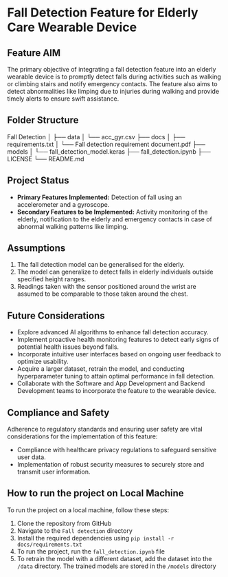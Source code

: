 # Fall Detection Feature for Elderly Care Wearable Device

## Feature AIM
The primary objective of integrating a fall detection feature into an elderly wearable device is to promptly detect falls during activities such as walking or climbing stairs and notify emergency contacts. The feature also aims to detect abnormalities like limping due to injuries during walking and provide timely alerts to ensure swift assistance.

## Folder Structure
Fall Detection
│
├── data
│  └── acc_gyr.csv
├── docs
│  ├── requirements.txt
│  └── Fall detection requirement document.pdf
├── models
│  └── fall_detection_model.keras
├── fall_detection.ipynb
├── LICENSE
└── README.md

## Project Status
- **Primary Features Implemented:** Detection of fall using an accelerometer and a gyroscope.
- **Secondary Features to be Implemented:** Activity monitoring of the elderly, notification to the elderly and emergency contacts in case of abnormal walking patterns like limping.


## Assumptions
1. The fall detection model can be generalised for the elderly.
2. The model can generalize to detect falls in elderly individuals outside specified height ranges.
3. Readings taken with the sensor positioned around the wrist are assumed to be comparable to those taken around the chest.

## Future Considerations
- Explore advanced AI algorithms to enhance fall detection accuracy.
- Implement proactive health monitoring features to detect early signs of potential health issues beyond falls.
- Incorporate intuitive user interfaces based on ongoing user feedback to optimize usability.
- Acquire a larger dataset, retrain the model, and conducting hyperparameter tuning to attain optimal performance in fall detection.
- Collaborate with the Software and App Development and Backend Development teams to incorporate the feature to the wearable device.

## Compliance and Safety
Adherence to regulatory standards and ensuring user safety are vital considerations for the implementation of this feature:
- Compliance with healthcare privacy regulations to safeguard sensitive user data.
- Implementation of robust security measures to securely store and transmit user information.

## How to run the project on Local Machine
To run the project on a local machine, follow these steps:

1. Clone the repository from GitHub
2. Navigate to the ```Fall detection``` directory
3. Install the required dependencies using ```pip install -r docs/requirements.txt```
4. To run the project, run the ```fall_detection.ipynb``` file
5. To retrain the model with a different dataset, add the dataset into the ```/data``` directory. The trained models are stored in the ```/models``` directory